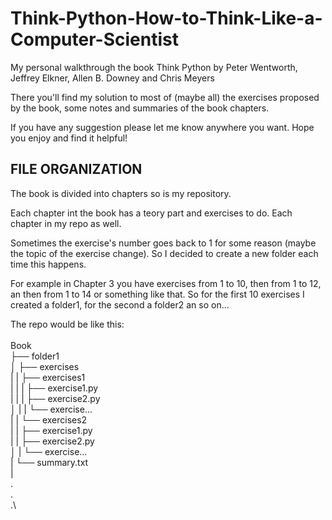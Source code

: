 # Think-Python-How-to-Think-Like-a-Computer-Scientist
 My personal walkthrough the book Think Python by Peter Wentworth, Jeffrey Elkner, Allen B. Downey and Chris Meyers

 There you'll find my solution to most of (maybe all) the exercises proposed by the book, some notes and summaries of the
 book chapters.

 If you have any suggestion please let me know anywhere you want.
 Hope you enjoy and find it helpful!


FILE ORGANIZATION
-----------------------------------
The book is divided into chapters so is my repository.

Each chapter int the book has a teory part and exercises to do.
Each chapter in my repo as well.

Sometimes the exercise's number goes back to 1 for some reason (maybe the topic of the exercise change).
So I decided to create a new folder each time this happens.

For example in Chapter 3 you have exercises from 1 to 10, then from 1 to 12, an then from 1 to 14 or something like that.
So for the first 10 exercises I created a folder1, for the second a folder2 an so on...

The repo would be like this:\
\
Book\
├── folder1\
│   ├── exercises\
|   |   ├── exercises1\
|   |   |   ├── exercise1.py\
|   |   |   ├── exercise2.py\
│   |   |   └── exercise...\
|   |   └── exercises2\
|   |       ├── exercise1.py\
|   |       ├── exercise2.py\
│   |       └── exercise...\
|   └── summary.txt\
|\
.\
.\
.\
